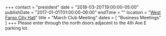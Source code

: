 +++
contact = "president"
date = "2018-03-20T19:00:00-05:00"
publishDate = "2017-01-01T01:00:00-06:00"
endTime = ""
location = "[West Fargo City Hall](/places/west-fargo-city-hall/)"
title = "March Club Meeting"
dates = [ "Business Meetings" ]
+++
Please enter through the north
doors adjacent to the 4th Ave E parking lot.
